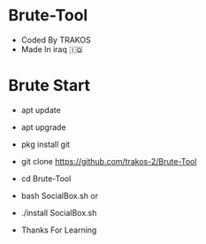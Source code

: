 # Brute-Tool
* Coded By TRAKOS
* Made In iraq 🇮🇶
# Brute Start
* apt update
* apt upgrade 
* pkg install git
* git clone https://github.com/trakos-2/Brute-Tool
* cd Brute-Tool
* bash SocialBox.sh
or
* ./install SocialBox.sh

* Thanks For Learning 
